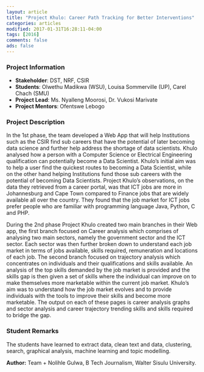 ```yaml
---
layout: article
title: "Project Khulo: Career Path Tracking for Better Interventions"
categories: articles
modified: 2017-01-31T16:28:11-04:00
tags: [2016]
comments: false
ads: false
---
```



### Project Information

* **Stakeholder**: DST, NRF, CSIR
* **Students**: Olwethu Madikwa (WSU), Louisa Sommerville (UP), Carel Chach (SMU)
* **Project Lead**: Ms. Nyalleng Moorosi, Dr. Vukosi Marivate
* **Project Mentors**: Ofentswe Lebogo

### Project Description

In the 1st  phase, the team developed a Web App that will help Institutions such as the CSIR find sub careers that have the potential of later becoming data science and further help address the shortage of data scientists. Khulo analysed how a person with a Computer Science or Electrical Engineering qualification can potentially become a Data Scientist. Khulo’s initial aim was to help a user find the quickest routes to becoming a Data Scientist, while on the other hand helping Institutions fund those sub careers with the potential of becoming Data Scientists. Project Khulo’s observations, on the data they retrieved from a career portal, was that ICT jobs are more in Johannesburg and Cape Town compared to Finance jobs that are widely available all over the country. They found that the job market for ICT jobs prefer people who are familiar with programming language Java, Python, C and PHP.

During the 2nd  phase Project Khulo created two main branches in their Web app, the first branch focused on Career analysis which comprises of analysing two main sectors, namely the government sector and the ICT sector. Each sector was then further broken down to understand each job market in terms of jobs available, skills required, remuneration and locations of each job. The  second branch focused on trajectory analysis which concentrates on individuals and their qualifications and skills available. An analysis of the top skills demanded by the job market is provided and the skills gap is then given a set of skills where the individual can improve on to make themselves more marketable within the current job market. Khulo’s aim was to understand how the job market evolves and to provide individuals with the tools to improve their skills and become more marketable. The output on each of these pages is career analysis graphs and sector analysis and career trajectory trending skills and skills required to bridge the gap.

### Student Remarks

The students have learned to extract data, clean text and data, clustering, search, graphical analysis, machine learning and topic modelling.

**Author:** Team + Nolihle Gulwa, B Tech Journalism, Walter Sisulu University.
